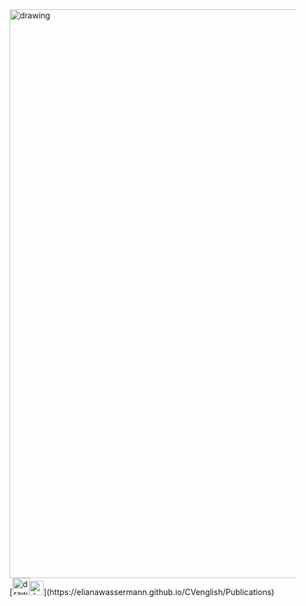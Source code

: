 <img src="https://user-images.githubusercontent.com/57723790/72178714-3e4b0f80-33c2-11ea-8b72-a7d8b9878e6e.png" alt="drawing" width="1000"/>
[<img src="https://user-images.githubusercontent.com/57723790/69009439-e5b44480-0933-11ea-8c7a-a59c860072fb.png" alt="drawing" width="30"/><img src="https://user-images.githubusercontent.com/57723790/72177145-d8a95400-33be-11ea-9c96-d9fc9e366571.jpg" alt="drawing" width="25"/>](https://elianawassermann.github.io/CVenglish/Publications)
